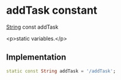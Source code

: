 


# addTask constant







[String](https:api.flutter.dev/flutter/dart-core/String-class.html) const addTask
  




\<p\>static variables.\</p\>



## Implementation

```dart
static const String addTask = '/addTask';
```







